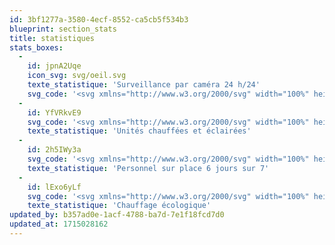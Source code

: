 ```yaml
---
id: 3bf1277a-3580-4ecf-8552-ca5cb5f534b3
blueprint: section_stats
title: statistiques
stats_boxes:
  -
    id: jpnA2Uqe
    icon_svg: svg/oeil.svg
    texte_statistique: 'Surveillance par caméra 24 h/24'
    svg_code: '<svg xmlns="http://www.w3.org/2000/svg" width="100%" height="100%" viewBox="0 0 78 45" fill="none"><g clip-path="url(#abc)"><path d="M38.637 44.648c-8.728 0-18.118-3.63-27.158-10.5C4.728 29.013.572 23.941.397 23.73a1.75 1.75 0 0 1 0-2.22c.175-.213 4.33-5.286 11.082-10.417C20.52 4.221 29.91.59 38.637.59s18.118 3.63 27.155 10.503C72.543 16.226 76.699 21.3 76.874 21.51c.53.652.53 1.568 0 2.22-.173.214-4.331 5.287-11.082 10.417-9.04 6.87-18.43 10.501-27.156 10.501M4.31 22.62a71.3 71.3 0 0 0 9.557 8.756c5.822 4.413 14.845 9.675 24.77 9.675s18.947-5.26 24.77-9.675c4.6-3.487 7.989-7.016 9.556-8.756-1.567-1.74-4.958-5.267-9.557-8.756C57.584 9.45 48.561 4.19 38.636 4.19s-18.947 5.263-24.77 9.675a71 71 0 0 0-9.556 8.756" fill="#D0B787"/><path d="M38.637 38.88c-9.318 0-16.899-7.294-16.899-16.26 0-8.965 7.58-16.262 16.899-16.262 9.317 0 16.898 7.295 16.898 16.26s-7.58 16.26-16.898 16.26zm0-28.923c-7.257 0-13.158 5.681-13.158 12.661s5.903 12.66 13.157 12.66 13.158-5.68 13.158-12.66-5.901-12.66-13.157-12.66" fill="#D0B787"/><path d="M38.637 13.355c-5.31 0-9.63 4.156-9.63 9.263s4.32 9.264 9.63 9.264 9.627-4.157 9.627-9.264-4.318-9.263-9.627-9.263" fill="#D0B787"/><path d="M35.03 16.342c0 1.461-1.232 2.647-2.751 2.647-1.52 0-2.752-1.186-2.752-2.647 0-1.462 1.233-2.648 2.752-2.648s2.75 1.186 2.75 2.648" fill="#fff"/></g><defs><clippath id="abc"><path fill="#fff" d="M0 .59h77.272v44.059H0z"/></clippath></defs></svg>'
  -
    id: YfVRkvE9
    svg_code: '<svg xmlns="http://www.w3.org/2000/svg" width="100%" height="100%" viewBox="0 0 97 66" fill="none"><g clip-path="url(#aa)" fill="#D0B787"><path d="M15.082 65.783q-.36 0-.72-.016C6.622 65.409.317 59.083.011 51.365c-.22-5.503 2.5-10.549 7.154-13.401V9.657c0-4.348 3.547-7.884 7.908-7.884s7.908 3.536 7.908 7.884v28.307a14.99 14.99 0 0 1 7.164 12.789c0 4.147-1.657 8.007-4.664 10.87a14.97 14.97 0 0 1-10.4 4.157zM15.074 5.03c-2.558 0-4.64 2.076-4.64 4.626V38.91c0 .605-.335 1.159-.87 1.44-4.06 2.142-6.467 6.312-6.283 10.886.242 6.042 5.174 10.994 11.232 11.272a11.74 11.74 0 0 0 8.711-3.242 11.65 11.65 0 0 0 3.654-8.513c0-4.37-2.412-8.354-6.294-10.403a1.63 1.63 0 0 1-.87-1.44V9.657c0-2.55-2.082-4.626-4.64-4.626"/><path d="M15.073 47.988c-.904 0-1.636-.73-1.636-1.63V21.785c0-.901.732-1.63 1.636-1.63s1.635.729 1.635 1.63v24.571a1.63 1.63 0 0 1-1.635 1.63"/><path d="M15.074 57.235c-3.46 0-6.273-2.805-6.273-6.254 0-3.45 2.813-6.254 6.273-6.254s6.273 2.805 6.273 6.254c0 3.45-2.814 6.254-6.273 6.254m0-9.247a3 3 0 0 0-3.002 2.993 3.003 3.003 0 0 0 6.004 0 3.003 3.003 0 0 0-3.002-2.993m1.36-38.318h-2.72c-.905 0-1.636-.729-1.636-1.63s.731-1.63 1.636-1.63h2.72a1.63 1.63 0 1 1 0 3.26m10.138 5.616h-5.226a1.632 1.632 0 1 1 0-3.261h5.226a1.63 1.63 0 1 1 0 3.26m1.942 6.465H21.35a1.632 1.632 0 1 1 0-3.26h7.164a1.629 1.629 0 1 1 0 3.259m-1.942 6.464h-5.226a1.632 1.632 0 1 1 0-3.261h5.226c.904 0 1.635.729 1.635 1.63s-.731 1.63-1.635 1.63m1.942 6.464H21.35a1.63 1.63 0 1 1 0-3.26h7.164a1.63 1.63 0 1 1 0 3.26M8.798 15.286H3.573a1.63 1.63 0 1 1 0-3.261h5.225a1.632 1.632 0 1 1 0 3.26M8.8 21.75H1.634a1.632 1.632 0 1 1 0-3.26H8.8a1.63 1.63 0 1 1 0 3.259m-.002 6.464H3.573a1.63 1.63 0 1 1 0-3.261h5.225a1.632 1.632 0 1 1 0 3.26m.002 6.464H1.634C.731 34.676 0 33.947 0 33.048s.731-1.63 1.635-1.63H8.8c.904 0 1.636.729 1.636 1.63 0 .902-.732 1.63-1.636 1.63zm63.567 19.921h-11.71c-.796 0-1.476-.57-1.612-1.352-.838-4.838-2.933-7.882-4.962-10.827-2.345-3.404-4.77-6.925-4.77-12.723 0-9.476 7.714-17.182 17.196-17.182s17.197 7.706 17.197 17.182c0 5.798-2.425 9.319-4.77 12.723-2.027 2.942-4.125 5.986-4.962 10.827a1.634 1.634 0 0 1-1.612 1.352zm-5.855-38.826c-7.68 0-13.929 6.246-13.929 13.924 0 4.785 1.944 7.608 4.196 10.877 1.944 2.824 4.127 5.992 5.218 10.764h9.028c1.09-4.772 3.273-7.94 5.217-10.764 2.252-3.269 4.196-6.092 4.196-10.877 0-7.678-6.249-13.924-13.929-13.924z"/><path d="M69.344 65.676h-5.648c-2.577 0-4.673-2.089-4.673-4.658V52.97c0-.901.732-1.63 1.636-1.63h11.724c.904 0 1.636.729 1.636 1.63v8.05c0 2.568-2.096 4.657-4.673 4.657zm-7.052-11.079v6.419c0 .771.63 1.4 1.404 1.4h5.648c.774 0 1.404-.629 1.404-1.4v-6.419zm4.224-15.599c-.305 0-.617-.085-.893-.265l-5.848-3.813a1.627 1.627 0 0 1-.473-2.256 1.64 1.64 0 0 1 2.263-.472l5.847 3.813a1.627 1.627 0 0 1-.896 2.993"/><path d="M66.518 54.597a1.63 1.63 0 0 1-1.635-1.63v-15.6c0-.549.279-1.063.74-1.365l5.847-3.813a1.64 1.64 0 0 1 2.263.472 1.627 1.627 0 0 1-.474 2.256l-5.108 3.33v14.72c0 .901-.731 1.63-1.635 1.63zm.008-46.552a1.63 1.63 0 0 1-1.635-1.63V1.664c0-.901.73-1.63 1.635-1.63.904 0 1.635.729 1.635 1.63v4.75a1.63 1.63 0 0 1-1.635 1.631m-11.659 3.108a1.64 1.64 0 0 1-1.417-.814l-2.383-4.115a1.63 1.63 0 0 1 .599-2.227 1.64 1.64 0 0 1 2.233.596l2.383 4.115a1.628 1.628 0 0 1-1.415 2.444m-8.539 8.503a1.66 1.66 0 0 1-.817-.218l-4.127-2.375a1.627 1.627 0 0 1-.598-2.227 1.64 1.64 0 0 1 2.234-.597l4.127 2.376a1.627 1.627 0 0 1-.82 3.04m-3.129 11.618h-4.766a1.632 1.632 0 1 1 0-3.26h4.765a1.63 1.63 0 1 1 0 3.26m34.984-20.119a1.628 1.628 0 0 1-1.415-2.444l2.383-4.116a1.64 1.64 0 0 1 2.234-.596c.782.45 1.05 1.448.598 2.227l-2.383 4.115a1.64 1.64 0 0 1-1.417.813m8.538 8.503a1.627 1.627 0 0 1-.819-3.04l4.127-2.377a1.64 1.64 0 0 1 2.234.597c.452.78.183 1.776-.599 2.227l-4.127 2.375c-.258.149-.54.218-.816.218m7.896 11.617H89.85a1.63 1.63 0 1 1 0-3.26h4.765a1.632 1.632 0 1 1 0 3.26M72.38 60.138H60.654a1.63 1.63 0 0 1-1.636-1.63c0-.902.732-1.63 1.636-1.63h11.724a1.63 1.63 0 1 1 0 3.26"/></g><defs><clippath id="aa"><path fill="#fff" d="M0 .033h96.251v65.749H0z"/></clippath></defs></svg>'
    texte_statistique: 'Unités chauffées et éclairées'
  -
    id: 2h5IWy3a
    svg_code: '<svg xmlns="http://www.w3.org/2000/svg" width="100%" height="100%" viewBox="0 0 82 66" fill="none"><g clip-path="url(#aaa)" fill="#D0B787"><path d="M79.614 65.104a1.727 1.727 0 0 1-1.724-1.727V48.496c0-8.656-7.677-13.824-20.536-13.824-6.758 0-12.202 1.414-15.75 4.09-3.129 2.363-4.784 5.728-4.784 9.734v14.88c0 .954-.773 1.728-1.724 1.728a1.727 1.727 0 0 1-1.725-1.727V48.496c0-5.132 2.128-9.453 6.157-12.493 4.21-3.177 10.206-4.786 17.826-4.786s13.612 1.624 17.836 4.825c4.023 3.05 6.149 7.357 6.149 12.454v14.88c0 .954-.773 1.728-1.725 1.728M57.358 29.13c-7.82 0-14.182-6.374-14.182-14.206C43.176 7.09 49.538.71 57.358.71s14.185 6.376 14.185 14.213S65.179 29.13 57.358 29.13m0-24.964c-5.92 0-10.733 4.825-10.733 10.758s4.816 10.75 10.733 10.75 10.736-4.822 10.736-10.75c0-5.929-4.816-10.758-10.736-10.758M23.171 28.727c-7.6 0-13.784-6.192-13.784-13.806S15.57 1.114 23.17 1.114s13.777 6.194 13.777 13.805-6.18 13.806-13.777 13.806zm0-24.158c-5.698 0-10.336 4.643-10.336 10.35S17.473 25.27 23.171 25.27 33.5 20.626 33.5 14.92c0-5.708-4.633-10.351-10.328-10.351"/><path d="M46.181 65.104a1.727 1.727 0 0 1-1.724-1.727V49.894c0-.953.773-1.727 1.724-1.727.952 0 1.725.774 1.725 1.727v13.483c0 .953-.773 1.727-1.725 1.727m22.352 0a1.727 1.727 0 0 1-1.724-1.727V49.894c0-.953.773-1.727 1.724-1.727s1.724.774 1.724 1.727v13.483c0 .953-.773 1.727-1.724 1.727m-55.266-6.036a1.727 1.727 0 0 1-1.724-1.727v-5.868c0-.953.773-1.727 1.724-1.727.952 0 1.725.774 1.725 1.727v5.868c0 .953-.773 1.727-1.725 1.727m5.863-12.872h-6.406a1.727 1.727 0 0 1 0-3.456h6.407a1.727 1.727 0 0 1 0 3.456"/><path d="M1.724 59.068A1.727 1.727 0 0 1 0 57.341V48.23c0-6.046 1.329-10.459 4.063-13.487 2.617-2.898 6.464-4.467 11.756-4.798.424-.027.848.105 1.183.374l6.17 4.926 6.164-4.926a1.74 1.74 0 0 1 1.183-.374c5.798.361 9.88 2.215 12.48 5.666a1.73 1.73 0 0 1-.336 2.42 1.724 1.724 0 0 1-2.416-.337c-1.867-2.477-4.91-3.872-9.288-4.252l-6.71 5.364a1.724 1.724 0 0 1-2.15 0l-6.718-5.364c-4.006.348-6.875 1.535-8.76 3.62-2.134 2.364-3.172 6.018-3.172 11.17v9.111c0 .953-.773 1.727-1.725 1.727z"/></g><defs><clippath id="aaa"><path fill="#fff" d="M0 .711h81.339v64.393H0z"/></clippath></defs></svg>'
    texte_statistique: 'Personnel sur place 6 jours sur 7'
  -
    id: lExo6yLf
    svg_code: '<svg xmlns="http://www.w3.org/2000/svg" width="100%" height="100%" viewBox="0 0 77 75" fill="none"><path d="m60.486 46.765-3.58-1.21c.607-1.684 1.563-3.1 2.412-4.34 1.001-1.462 1.85-2.717 1.744-3.81-.242-2.361-1.76-2.966-4.61-3.926-2.61-.87-5.87-1.963-6.947-5.653-.561-1.92-.243-3.853.895-5.315.955-1.225 2.912-2.7 6.84-2.7 7.644 0 12.983 2.627 13.21 2.745l-1.728 3.277S63.914 23.5 57.24 23.5c-1.835 0-3.2.442-3.807 1.225-.561.723-.41 1.609-.273 2.081.516 1.757 2.063 2.362 4.535 3.189 2.806.93 6.643 2.214 7.159 7.04.258 2.407-1.077 4.355-2.35 6.23-.76 1.122-1.548 2.273-2.003 3.514zM53.83 14.91c-2.412 0-4.87-.547-6.674-2.289-3.185-3.085-.53-7.44 1.547-9.506l2.715 2.568s-2.882 3.07-1.593 4.325c2.427 2.348 8.676.635 10.663-.147l1.426 3.425c-.622.25-4.293 1.623-8.1 1.623zM25.937 61.246c-.759 0-1.623-.133-2.624-.473-3.898-1.328-4.43-7.646-4.43-13.654 0-1.21-.181-1.343-.955-1.875-1.79-1.225-3.412-2.76-3.412-8.03 0-.635-.091-.812-.091-.812-.061 0-.546-.162-.94-.28-1.062-.325-2.67-.812-4.611-2.067-5.248-3.41-6.977-8.074-7.038-8.266l3.58-1.21s1.41 3.719 5.566 6.406c1.501.974 2.684 1.328 3.64 1.623 1.638.502 3.686 1.122 3.686 4.62 0 3.78.88 4.385 1.79 5.02 1.35.93 2.562 1.992 2.562 4.886 0 9.27 1.7 10.112 1.881 10.17.561.192 1.578.458 2.139.074.56-.398.91-1.58.91-3.173 0-1.83 1.486-2.657 2.67-3.322 1.243-.694 2.638-1.476 3.654-3.469.41-.812 1.274-1.387 2.473-2.155 1.805-1.166 4.277-2.775 4.277-4.738 0-3.366-.561-5.034-5.627-5.713C21.34 32.978 15 29.848 14.516 24.667c-.182-1.89.242-3.396 1.243-4.473 1.669-1.786 4.323-1.786 6.462-1.786 4.019 0 8.28-1.86 8.28-5.314 0-1.196-3.26-4.798-6.976-7.706l2.366-2.878c1.972 1.535 8.403 6.849 8.403 10.584 0 5.137-5.187 9.004-12.073 9.004-1.32 0-3.11 0-3.656.576-.333.369-.318 1.195-.273 1.653.197 2.081 3.352 4.96 17.26 6.835 6.325.841 8.904 3.557 8.904 9.373 0 3.927-3.732 6.363-5.961 7.81-.44.28-1.031.678-1.259.87-1.517 2.893-3.67 4.104-5.096 4.901-.243.133-.561.31-.758.443-.061 2.775-.895 4.738-2.503 5.846-.652.457-1.623.87-2.973.87z" fill="#D0B787"/><path d="M36.78 71.594C16.502 71.594 0 55.534 0 35.797S16.502 0 36.78 0s36.78 16.06 36.78 35.797c0 1.018-.849 1.845-1.895 1.845s-1.896-.827-1.896-1.845c0-17.7-14.803-32.107-32.989-32.107S3.792 18.098 3.792 35.797 18.595 67.903 36.78 67.903c10.33 0 19.884-4.605 26.194-12.62.637-.813 1.82-.96 2.654-.34.835.62.986 1.771.35 2.583-7.038 8.946-17.686 14.068-29.198 14.068" fill="#D0B787"/><path d="M56.527 74.546c-4.413 0-8.584-1.52-11.936-4.37a1.9 1.9 0 0 1-.47-.62c-2.17-4.59-2.23-9.536-.167-13.92 2.063-4.37 5.96-7.632 10.723-8.96 2.32-.65 4.61-.99 6.825-1.314 5.9-.87 9.601-1.624 11.436-5.86.35-.812 1.244-1.27 2.124-1.093s1.516.93 1.516 1.816v.9c0 7.204.03 19.28-5.809 26.896-2.7 3.528-7.295 5.934-12.27 6.436-.667.074-1.32.104-1.972.104zm-9.115-6.894c2.988 2.406 6.764 3.513 10.708 3.115 3.943-.399 7.538-2.259 9.631-4.975 4.065-5.3 4.869-13.566 5.02-20.12-2.987 2.2-6.87 2.775-10.677 3.336-2.093.31-4.262.635-6.34 1.21-3.686 1.034-6.72 3.573-8.327 6.953-1.547 3.278-1.547 6.983 0 10.481z" fill="#D0B787"/></svg>'
    texte_statistique: 'Chauffage écologique'
updated_by: b357ad0e-1acf-4788-ba7d-7e1f18fcd7d0
updated_at: 1715028162
---
```


